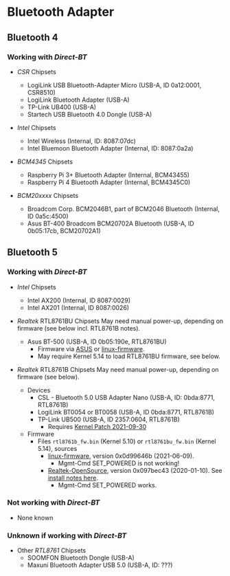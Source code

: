 # Bluetooth Adapter

## Bluetooth 4

### Working with *Direct-BT*

  - *CSR* Chipsets
    - LogiLink USB Bluetooth-Adapter Micro (USB-A, ID 0a12:0001, CSR8510)
    - LogiLink Bluetooth Adapter (USB-A)
    - TP-Link UB400 (USB-A)
    - Startech USB Bluetooth 4.0 Dongle (USB-A)

  - *Intel* Chipsets
    - Intel Wireless (Internal, ID: 8087:07dc)
    - Intel Bluemoon Bluetooth Adapter (Internal, ID: 8087:0a2a)
  
  - *BCM4345* Chipsets
    - Raspberry Pi 3+ Bluetooth Adapter (Internal, BCM43455)
    - Raspberry Pi 4  Bluetooth Adapter (Internal, BCM4345C0)

  - *BCM20xxxx* Chipsets
    - Broadcom Corp. BCM2046B1, part of BCM2046 Bluetooth (Internal, ID 0a5c:4500)
    - Asus BT-400 Broadcom BCM20702A Bluetooth (USB-A, ID 0b05:17cb, BCM20702A1)

## Bluetooth 5

### Working with *Direct-BT*

  - *Intel* Chipsets
    - Intel AX200 (Internal, ID 8087:0029)
    - Intel AX201 (Internal, ID 8087:0026)

  - *Realtek* RTL8761BU Chipsets 
    May need manual power-up, depending on firmware (see below incl. RTL8761B notes).
      - Asus BT-500 (USB-A, ID 0b05:190e, RTL8761BU)
        - Firmware via [ASUS](https://www.asus.com/us/Networking-IoT-Servers/Adapters/All-series/USB-BT500/HelpDesk_Download/)
        or [linux-firmware](https://git.kernel.org/pub/scm/linux/kernel/git/firmware/linux-firmware.git/log/rtl_bt/rtl8761bu_fw.bin).
        - May require Kernel 5.14 to load RTL8761BU firmware, see below.

  - *Realtek* RTL8761B Chipsets 
    May need manual power-up, depending on firmware (see below).
    - Devices
      - CSL - Bluetooth 5.0 USB Adapter Nano (USB-A, ID: 0bda:8771, RTL8761B)
      - LogiLink BT0054 or BT0058 (USB-A, ID 0bda:8771, RTL8761B)
      - TP-Link UB500 (USB-A, ID 2357:0604, RTL8761B)
        - Requires [Kernel Patch 2021-09-30](https://lore.kernel.org/lkml/20210930082239.3699395-1-nick@flinny.org/T/)
    - Firmware
      - Files `rtl8761b_fw.bin` (Kernel 5.10) or `rtl8761bu_fw.bin` (Kernel 5.14), sources
        - [linux-firmware](https://git.kernel.org/pub/scm/linux/kernel/git/firmware/linux-firmware.git/log/rtl_bt/rtl8761b_fw.bin), version 0x0d99646b (2021-06-09).
          - Mgmt-Cmd SET_POWERED is not working!
        - [Realtek-OpenSource](https://github.com/Realtek-OpenSource/android_hardware_realtek/tree/rtk1395/bt/rtkbt/Firmware/BT), version 0x097bec43 (2020-01-10). See [install notes here](https://linuxreviews.org/Realtek_RTL8761B).
          - Mgmt-Cmd SET_POWERED works.


### Not working with *Direct-BT*

  - None known

### Unknown if working with *Direct-BT*

  - Other *RTL8761* Chipsets
    - SOOMFON Bluetooth Dongle (USB-A)
    - Maxuni Bluetooth Adapter USB 5.0 (USB-A, ID: ???)

  
